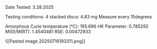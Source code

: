 Date Tested: 3.28.2025

Testing conditions:
4 stacked discs: 4.83 mg
Measure every 15degrees

Amorphous Curie temperature (°C): 195.696
HK Parameter: 0.785292
M(0)/M(RT): 1.4540481
RSE: 0.00472933
<!-- PUBLISH STOP -->
![[Pasted image 20250716193311.png]]
